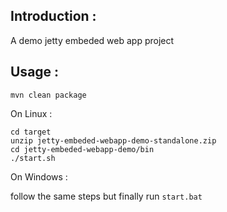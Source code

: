 ## Introduction :

A demo jetty embeded web app project

## Usage :

```
mvn clean package
```

On Linux :

```
cd target
unzip jetty-embeded-webapp-demo-standalone.zip
cd jetty-embeded-webapp-demo/bin
./start.sh
```

On Windows :

follow the same steps but finally run `start.bat`
